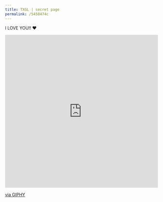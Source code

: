 ```yaml
---
title: TXGL | secret page
permalink: /5458474c
---
```

<H>I LOVE YOU!! ❤</H>

<div style="width:100%;height:0;padding-bottom:100%;position:relative;"><iframe src="https://giphy.com/embed/26BRv0ThflsHCqDrG" width="100%" height="100%" style="position:absolute" frameBorder="0" class="giphy-embed" allowFullScreen></iframe></div><p><a href="https://giphy.com/gifs/heart-teamo-team-o-26BRv0ThflsHCqDrG">via GIPHY</a></p>
